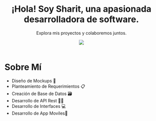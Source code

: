 <header align="center">
  <h1 align="center">¡Hola! Soy Sharit, una apasionada desarrolladora de software.</h1>
  <p align="center" >Explora mis proyectos y colaboremos juntos.</p>
  <img src="https://github.com/user-attachments/assets/6755a96f-767f-4cfe-8457-4bb284606ad8">
</header>

<body>
  <div>
    <h1>Sobre Mí</h1>
    <ul>
      <li>Diseño de Mockups 📍</li>
      <li>Planteamiento de Requerimientos 📋</li>
      <li>Creación de Base de Datos 🗃️</li>
      <li>Desarrollo de API Rest 👩‍💻</li>
      <li>Desarrollo de Interfaces 💻</li>
      <li>Desarrollo de App Moviles📱</li>
    </ul>
    
  </div>
</body>

<!--
**Sharit-Vargas07/Sharit-Vargas07** is a ✨ _special_ ✨ repository because its `README.md` (this file) appears on your GitHub profile.

Here are some ideas to get you started:

- 🔭 I’m currently working on ...
- 🌱 I’m currently learning ...
- 👯 I’m looking to collaborate on ...
- 🤔 I’m looking for help with ...
- 💬 Ask me about ...
- 📫 How to reach me: ...
- 😄 Pronouns: ...
- ⚡ Fun fact: ...
-->
